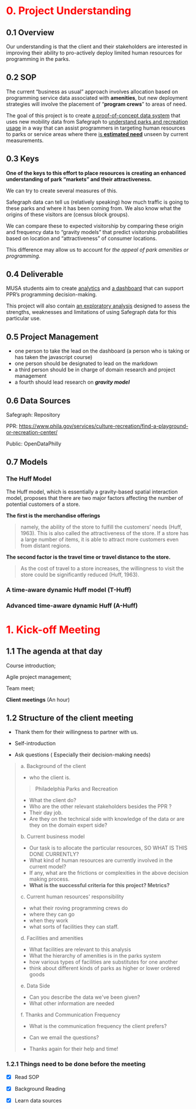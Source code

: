 # <span style='color:Red'>0. Project Understanding</span>



## 0.1 Overview

Our understanding is that the client and their stakeholders are interested in improving their ability to pro-actively deploy limited human resources for programming in the parks.



## 0.2 SOP

The current “business as usual” approach involves allocation based on programming service data associated with **amenities**, but new deployment strategies will involve the placement of “**program crews**” to areas of need. 

The goal of this project is to create <u>a proof-of-concept data system</u> that uses new mobility data from Safegraph to <u>understand parks and recreation usage</u> in a way that can assist programmers in targeting human resources to parks or service areas where there <u>is **estimated need**</u> unseen by current measurements. 



## 0.3 Keys

**One of the keys to this effort to place resources is creating an enhanced understanding of park “markets” and their attractiveness.** 

We can try to create several measures of this.

 Safegraph data can tell us (relatively speaking) how much traffic is going to these parks and where it has been coming from. We also know what the origins of these visitors are (census block groups). 

We can compare these to expected visitorship by comparing these origin and frequency data to “gravity models” that predict visitorship probabilities based on location and “attractiveness” of consumer locations. 

This difference may allow us to account for *the appeal of park amenities or programming*.



## 0.4 Deliverable

MUSA students aim to create <u>analytics</u> and <u>a dashboard</u> that can support PPR’s programming decision-making. 

This project will also contain <u>an exploratory analysis</u> designed to assess the strengths, weaknesses and limitations of using Safegraph data for this particular use.



## 0.5 Project Management

- one person to take the lead on the dashboard (a person who is taking or has taken the javascript course)
- one person should be designated to lead on the markdown
- a third person should be in charge of domain research and project management
- a fourth should lead research on ***gravity model***



## 0.6 Data Sources

Safegraph: Repository

PPR: https://www.phila.gov/services/culture-recreation/find-a-playground-or-recreation-center/

Public: OpenDataPhilly



## 0.7 Models

### The Huff Model

The Huff model, which is essentially a gravity-based spatial interaction model, proposes that there are two major factors affecting the number of potential customers of a store. 

**The first is the merchandise offerings**

> namely, the ability of the store to fulfill the customers’ needs (Huff, 1963). This is also called the attractiveness of the store. If a store has a large number of items, it is able to attract more customers even from distant regions.

**The second factor is the travel time or travel distance to the store.** 

>As the cost of travel to a store increases, the willingness to visit the store could be significantly reduced (Huff, 1963).

### A time-aware dynamic Huff model (T-Huff)

### Advanced time-aware dynamic Huff (A-Huff)



# <span style='color:Red'>1. Kick-off Meeting</span>



## 1.1 The agenda at that day

Course introduction; 

Agile project management; 

Team meet; 

**Client meetings** (An hour)



## 1.2 Structure of the client meeting

- Thank them for their willingness to partner with us.

- Self-introduction

- Ask questions ( Especially their decision-making needs)

>a. Background of the client
>
>- who the client is.  
>
>> Philadelphia Parks and Recreation
>
>- What the client do?
>- Who are the other relevant stakeholders besides the PPR ?
>- Their day job.
>- Are they on the technical side with knowledge of the data or are they on the domain expert side?
>
>b. Current business model
>
>- Our task is to allocate the particular resources, SO WHAT IS THIS DONE CURRENTLY?
>- What kind of human resources are currently involved in the current model?
>- If any, what are the frictions or complexities in the above decision making process.
>- **What is the successful criteria for this project? Metrics?** 
>
>c. Current human resources' responsibility
>
>- what their roving programming crews do
>- where they can go
>- when they work
>- what sorts of facilities they can staff. 
>
>d. Facilities and amenities
>
>- What facilities are relevant to this analysis
>- What the hierarchy of amenities is in the parks system
>- how various types of facilities are substitutes for one another
>- think about different kinds of parks as higher or lower ordered goods 
>
>e. Data Side
>
>- Can you describe the data we've been given?
>- What other information are needed
>
>f. Thanks and Communication Frequency
>
>- What is the communication frequency the client prefers?
>- Can we email the questions?
>
>- Thanks again for their help and time!

### 1.2.1 Things need to be done before the meeting

- [x] Read SOP
- [x] Background Reading

- [x] Learn data sources